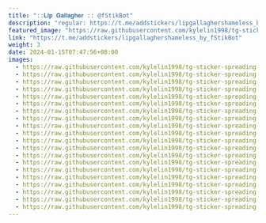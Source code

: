 ```yaml
---
title: "::𝐋𝐢𝐩 𝐆𝐚𝐥𝐥𝐚𝐠𝐡𝐞𝐫 :: @fStikBot"
description: "regular: https://t.me/addstickers/lipgallaghershameless_by_fStikBot"
featured_image: "https://raw.githubusercontent.com/kylelin1998/tg-sticker-spreading-worldwide-images/main/img/4c663da6-8011-4f02-b4d1-801231815867.jpg"
link: "https://t.me/addstickers/lipgallaghershameless_by_fStikBot"
weight: 3
date: 2024-01-15T07:47:56+08:00
images:
  - https://raw.githubusercontent.com/kylelin1998/tg-sticker-spreading-worldwide-images/main/img/4c663da6-8011-4f02-b4d1-801231815867.jpg
  - https://raw.githubusercontent.com/kylelin1998/tg-sticker-spreading-worldwide-images/main/img/a8066b47-0c41-4c03-a53b-542830c350b6.jpg
  - https://raw.githubusercontent.com/kylelin1998/tg-sticker-spreading-worldwide-images/main/img/208246ea-826d-4f31-819c-7d8dd41e4c2b.jpg
  - https://raw.githubusercontent.com/kylelin1998/tg-sticker-spreading-worldwide-images/main/img/1a3b6483-c0e0-4d67-961c-7b0a4f86419f.jpg
  - https://raw.githubusercontent.com/kylelin1998/tg-sticker-spreading-worldwide-images/main/img/967a5d75-a671-4246-adaa-3e018088cd7b.jpg
  - https://raw.githubusercontent.com/kylelin1998/tg-sticker-spreading-worldwide-images/main/img/fab891d3-f019-45c3-a427-ac5b33769c69.jpg
  - https://raw.githubusercontent.com/kylelin1998/tg-sticker-spreading-worldwide-images/main/img/69c04a76-3001-4a85-bb41-5b69c84641ea.jpg
  - https://raw.githubusercontent.com/kylelin1998/tg-sticker-spreading-worldwide-images/main/img/06517ffd-933a-408f-a077-b9140e3d8763.jpg
  - https://raw.githubusercontent.com/kylelin1998/tg-sticker-spreading-worldwide-images/main/img/fb3352e8-ccbf-4194-aba3-2b1d599d18ef.jpg
  - https://raw.githubusercontent.com/kylelin1998/tg-sticker-spreading-worldwide-images/main/img/ccb4f0ca-c3b4-45be-8b29-397acc3f25c0.jpg
  - https://raw.githubusercontent.com/kylelin1998/tg-sticker-spreading-worldwide-images/main/img/f6cd37bc-7ec7-44c8-a8f7-8a3676af08fa.jpg
  - https://raw.githubusercontent.com/kylelin1998/tg-sticker-spreading-worldwide-images/main/img/ee6baa66-f924-4de7-9869-e9b3954d1dec.jpg
  - https://raw.githubusercontent.com/kylelin1998/tg-sticker-spreading-worldwide-images/main/img/aae37180-5fb8-4401-a142-7ad807cef9ed.jpg
  - https://raw.githubusercontent.com/kylelin1998/tg-sticker-spreading-worldwide-images/main/img/76166e3e-6fde-4495-a4f8-db215e38cd84.jpg
  - https://raw.githubusercontent.com/kylelin1998/tg-sticker-spreading-worldwide-images/main/img/6f1616c1-cefa-446f-a3ee-f8f632e8fc7e.jpg
  - https://raw.githubusercontent.com/kylelin1998/tg-sticker-spreading-worldwide-images/main/img/ab58699f-729c-40f6-a816-0d06a9ab0e05.jpg
  - https://raw.githubusercontent.com/kylelin1998/tg-sticker-spreading-worldwide-images/main/img/a1177421-d971-4490-880a-51d628d13628.jpg
  - https://raw.githubusercontent.com/kylelin1998/tg-sticker-spreading-worldwide-images/main/img/8c9f933e-e122-4a40-a7bb-56453d0588b8.jpg
  - https://raw.githubusercontent.com/kylelin1998/tg-sticker-spreading-worldwide-images/main/img/471bfe55-fb6c-4c37-835a-1f90c4723185.jpg
  - https://raw.githubusercontent.com/kylelin1998/tg-sticker-spreading-worldwide-images/main/img/9e46bf0d-d4a2-475d-972e-df59597560e2.jpg
---
```

